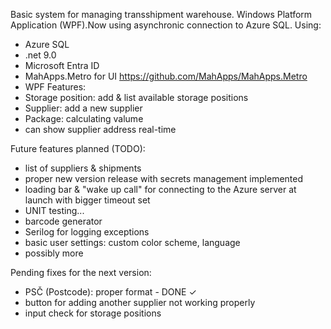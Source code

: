 Basic system for managing transshipment warehouse. Windows Platform Application (WPF).Now using asynchronic connection to Azure SQL.
Using: 
  - Azure SQL
  - .net 9.0
  - Microsoft Entra ID
  - MahApps.Metro for UI https://github.com/MahApps/MahApps.Metro
  - WPF
Features:
  - Storage position: add & list available storage positions
  - Supplier: add a new supplier
  - Package: calculating valume
  - can show supplier address real-time
    
Future features planned (TODO):
  - list of suppliers & shipments
  - proper new version release with secrets management implemented
  - loading bar & "wake up call" for connecting to the Azure server at launch with bigger timeout set
  - UNIT testing...
  - barcode generator
  - Serilog for logging exceptions
  - basic user settings: custom color scheme, language
  - possibly more

Pending fixes for the next version:
  - PSČ (Postcode): proper format - DONE ✓
  - button for adding another supplier not working properly
  - input check for storage positions
